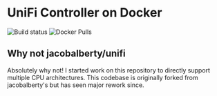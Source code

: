 # UniFi Controller on Docker
![Build status](https://github.com/naphta/unifi/workflows/Test,%20build,%20and%20push/badge.svg)
![Docker Pulls](https://img.shields.io/docker/pulls/jakehilluk/unifi?style=plastic)

## Why not jacobalberty/unifi

Absolutely why not! I started work on this repository to directly support multiple CPU architectures. This codebase is originally forked from jacobalberty's but has seen major rework since.
